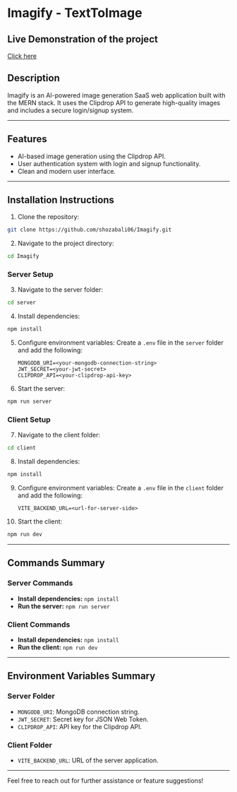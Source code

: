 # Imagify - TextToImage

## Live Demonstration of the project
[Click here](https://imagify-shozab.vercel.app/) <!-- Replace # with the actual live demo link -->

## Description
Imagify is an AI-powered image generation SaaS web application built with the MERN stack. It uses the Clipdrop API to generate high-quality images and includes a secure login/signup system.

---

## Features
- AI-based image generation using the Clipdrop API.
- User authentication system with login and signup functionality.
- Clean and modern user interface.

---

## Installation Instructions

1. Clone the repository:
```bash
git clone https://github.com/shozabali06/Imagify.git
```

2. Navigate to the project directory:
```bash
cd Imagify
```

### Server Setup

3. Navigate to the server folder:
```bash
cd server
```

4. Install dependencies:
```bash
npm install
```

5. Configure environment variables:
   Create a `.env` file in the `server` folder and add the following:
   ```env
   MONGODB_URI=<your-mongodb-connection-string>
   JWT_SECRET=<your-jwt-secret>
   CLIPDROP_API=<your-clipdrop-api-key>
   ```

6. Start the server:
```bash
npm run server
```

### Client Setup

7. Navigate to the client folder:
```bash
cd client
```

8. Install dependencies:
```bash
npm install
```

9. Configure environment variables:
   Create a `.env` file in the `client` folder and add the following:
   ```env
   VITE_BACKEND_URL=<url-for-server-side>
   ```

10. Start the client:
```bash
npm run dev
```

---

## Commands Summary

### Server Commands
- **Install dependencies:** `npm install`
- **Run the server:** `npm run server`

### Client Commands
- **Install dependencies:** `npm install`
- **Run the client:** `npm run dev`

---

## Environment Variables Summary

### Server Folder
- `MONGODB_URI`: MongoDB connection string.
- `JWT_SECRET`: Secret key for JSON Web Token.
- `CLIPDROP_API`: API key for the Clipdrop API.

### Client Folder
- `VITE_BACKEND_URL`: URL of the server application.

---

Feel free to reach out for further assistance or feature suggestions!
